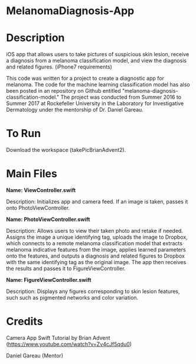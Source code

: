 # MelanomaDiagnosis-App

# Description

iOS app that allows users to take pictures of suspicious skin lesion, receive a diagnosis from a melanoma classification model, and view the diagnosis and related figures. (iPhone7 requirements)

This code was written for a project to create a diagnostic app for melanoma. The code for the machine learning classification model has also been posted in an repository on Github entitled "melanoma-diagnosis-classification-model." 
The project was conducted from Summer 2016 to Summer 2017 at Rockefeller University in the Laboratory for Investigative Dermatology under the mentorship of Dr. Daniel Gareau.

# To Run

Download the workspace (takePicBrianAdvent2).

# Main Files

**Name: ViewController.swift**

Description: Initializes app and camera feed. If an image is taken, passes it onto PhotoViewController.

**Name: PhotoViewController.swift**

Description: Allows users to view their taken photo and retake if needed. Assigns the image a unique identifying tag, uploads the image to Dropbox, which connects to a remote melanoma classification model that extracts melanoma indicative features from the image, applies learned parameters onto the features, and outputs a diagnosis and related figures to Dropbox with the same identifying tag as the original image. The app then receives the results and passes it to FigureViewController.

**Name: FigureViewController.swift**

Description: Displays any figures corresponding to skin lesion features, such such as pigmented networks and color variation.

# Credits

Camera App Swift Tutorial by Brian Advent (https://www.youtube.com/watch?v=Zv4cJf5qdu0)

Daniel Gareau (Mentor)
